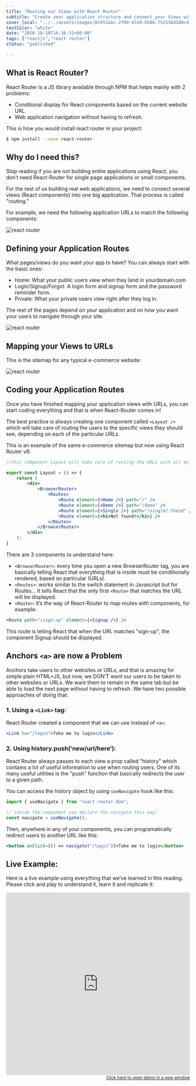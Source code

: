 ```yaml
---
title: "Routing our Views with React Router"
subtitle: "Create your application structure and connect your Views with React Router"
cover_local: "../../assets/images/8c053abc-2f09-47e9-b586-751538d180c4.png"
textColor: "white"
date: "2020-10-19T16:36:31+00:00"
tags: ["reactjs","react router"]
status: "published"

---
```


## What is React Router?

React Router is a JS library available through NPM that helps mainly with 2 problems:

+ Conditional display for React components based on the current website URL.
+ Web application navigation without having to refresh.

This is how you would install react router in your project:

```bash
$ npm install --save react-router
```

## Why do I need this?

Stop reading if you are not building entire applications using React, you don’t need React-Router for single page applications or small components.

For the rest of us building real web applications, we need to connect several views (React components) into one big application. That process is called "routing."

For example, we need the following application URLs to match the following components:

![react router](https://github.com/breatheco-de/content/blob/master/src/assets/images/6fd2b44b-598b-4ddb-85ba-9c32b086127f.png)

## Defining your Application Routes

What pages/views do you want your app to have? You can always start with the basic ones:

+ Home: What your public users view when they land in yourdomain.com
+ Login/Signup/Forgot: A login form and signup form and the password reminder form.
+ Private: What your private users view right after they log in.

The rest of the pages depend on your application and on how you want your users to navigate through your site.

![react router](https://github.com/breatheco-de/content/blob/master/src/assets/images/205cd2de-dfae-4712-a5e4-1c922994e60d.png)

## Mapping your Views to URLs

This is the sitemap for any typical e-commerce website:

![react router](https://github.com/breatheco-de/content/blob/master/src/assets/images/9021be43-57ae-4667-8c1a-435b8521ce59.png)

## Coding your Application Routes

Once you have finished mapping your application views with URLs, you can start coding everything and that is when React-Router comes in!

The best practice is always creating one component called ` <Layout /> ` which will take care of routing the users to the specific views they should see, depending on each of the particular URLs.

This is an example of the same e-commerce sitemap but now using React Router v6:

```jsx 
//this component Layout will take care of routing the URLs with all my application views 

export const Layout = () => {
    return (
        <div>
            <BrowserRouter>
                <Routes>
                    <Route element={<Home />} path="/" />
                    <Route element={<Demo />} path="/demo" />
                    <Route element={<Single />} path="/single/:theid" />
                    <Route element={<h1>Not found!</h1>} />
                </Routes>
            </BrowserRouter>
        </div>
    );
}
```

There are 3 components to understand here:

+ `<BrowserRouter>`: every time you open a new BrowserRouter tag, you are basically telling React that everything that is inside must be conditionally rendered, based on particular <Routes> (URLs).
+ `<Routes>`: works similar to the switch statement in Javascript but for Routes... It tells React that the only first `<Route>` that matches the URL will be displayed.
+ `<Route>`: it’s the way of React-Router to map routes with components, for example:

```jsx
<Route path="/sign-up" element={<Signup />} />
```

This route is telling React that when the URL matches "sign-up", the component Signup should be displayed.

## Anchors ` <a> ` are now a Problem

Anchors take users to other websites or URLs, and that is amazing for simple plain HTML+JS, but now, we DON’T want our users to be taken to other websites or URLs. We want them to remain in the same tab but be able to load the next page without having to refresh. We have two possible approaches of doing that:

### 1. Using a ` <Link> ` tag:

React Router created a component that we can use instead of ` <a> `:

```jsx
<Link to="/login">Take me to login</Link>
```

### 2. Using history.push(‘new/url/here’):

React Router always passes to each view a prop called "history" which contains a lot of useful information to use when routing users. One of its many useful utilities is the "push" function that basically redirects the user to a given path.

You can access the history object by using `useNavigate` hook like this:

```js
import { useNavigate } from "react-router-dom";

// inside the component you declare the navigate this way:
const navigate = useNavigate();
```

Then, anywhere in any of your components, you can programatically redirect users to another URL like this:

```jsx
<button onClick={() => navigate("/login")}>Take me to login</button>
```

## Live Example:

Here is a live example using everything that we’ve learned in this reading. Please click and play to understand it, learn it and replicate it:

<iframe src="https://codesandbox.io/embed/infallible-glitter-soi3js?autoresize=1&amp;module=%2Fsrc%2FLayout.jsx&amp;moduleview=1" style="width:100%; height:500px; border:0; border-radius: 4px; overflow:hidden;" sandbox="allow-modals allow-forms allow-popups allow-scripts allow-same-origin"></iframe>

<div align="right"><small><a href="https://codesandbox.io/embed/infallible-glitter-soi3js?autoresize=1&amp;module=%2Fsrc%2FLayout.jsx&amp;moduleview=1">Click here to open demo in a new window</a></small></div>
